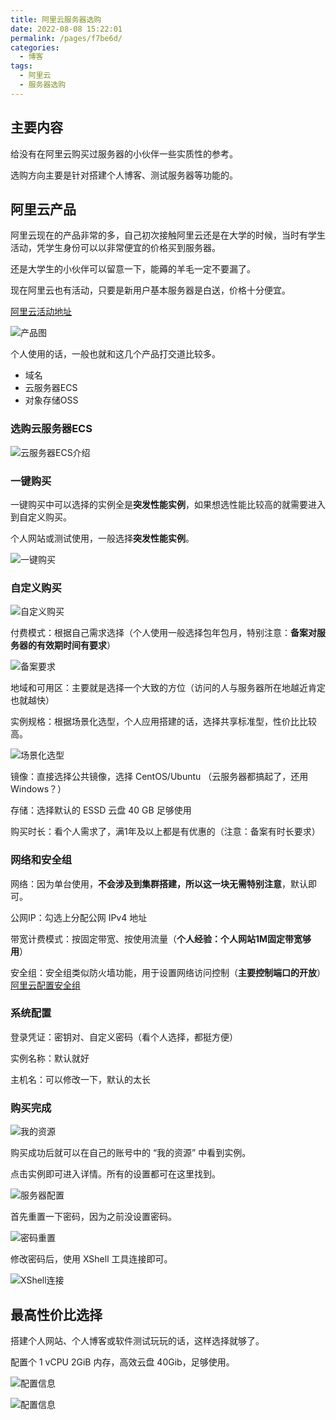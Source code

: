 ```yaml
---
title: 阿里云服务器选购
date: 2022-08-08 15:22:01
permalink: /pages/f7be6d/
categories:
  - 博客
tags:
  - 阿里云
  - 服务器选购
---
```


## 主要内容

给没有在阿里云购买过服务器的小伙伴一些实质性的参考。

选购方向主要是针对搭建个人博客、测试服务器等功能的。

<!-- more -->

## 阿里云产品

阿里云现在的产品非常的多，自己初次接触阿里云还是在大学的时候，当时有学生活动，凭学生身份可以以非常便宜的价格买到服务器。

还是大学生的小伙伴可以留意一下，能薅的羊毛一定不要漏了。

现在阿里云也有活动，只要是新用户基本服务器是白送，价格十分便宜。

[阿里云活动地址](https://www.aliyun.com/activity/ambassador/share-gift?userCode=7vm7lrah)

![产品图](https://rcbb-blog.oss-cn-guangzhou.aliyuncs.com/2021/06/image-20210601102641301-e2fdc3.png?x-oss-process=style/yuantu_shuiyin)

个人使用的话，一般也就和这几个产品打交道比较多。

* 域名
* 云服务器ECS
* 对象存储OSS

### 选购云服务器ECS

![云服务器ECS介绍](https://rcbb-blog.oss-cn-guangzhou.aliyuncs.com/2021/06/image-20210601102809615-d9c25e.png?x-oss-process=style/yuantu_shuiyin)

### 一键购买

一键购买中可以选择的实例全是**突发性能实例**，如果想选性能比较高的就需要进入到自定义购买。

个人网站或测试使用，一般选择**突发性能实例**。

![一键购买](https://rcbb-blog.oss-cn-guangzhou.aliyuncs.com/2021/06/image-20210601111238370-bd0501.png?x-oss-process=style/yuantu_shuiyin)

### 自定义购买

![自定义购买](https://rcbb-blog.oss-cn-guangzhou.aliyuncs.com/2021/06/image-20210601111138591-f026b2.png?x-oss-process=style/yuantu_shuiyin)

付费模式：根据自己需求选择（个人使用一般选择包年包月，特别注意：**备案对服务器的有效期时间有要求**）

![备案要求](https://rcbb-blog.oss-cn-guangzhou.aliyuncs.com/2021/06/image-20210601115032293-44862e.png?x-oss-process=style/yuantu_shuiyin)

地域和可用区：主要就是选择一个大致的方位（访问的人与服务器所在地越近肯定也就越快）

实例规格：根据场景化选型，个人应用搭建的话，选择共享标准型，性价比比较高。

![场景化选型](https://rcbb-blog.oss-cn-guangzhou.aliyuncs.com/2021/06/image-20210601111515108-a4de53.png?x-oss-process=style/yuantu_shuiyin)

镜像：直接选择公共镜像，选择 CentOS/Ubuntu （云服务器都搞起了，还用Windows？）

存储：选择默认的 ESSD 云盘 40 GB 足够使用

购买时长：看个人需求了，满1年及以上都是有优惠的（注意：备案有时长要求）

### 网络和安全组

网络：因为单台使用，**不会涉及到集群搭建，所以这一块无需特别注意**，默认即可。

公网IP：勾选上分配公网 IPv4 地址

带宽计费模式：按固定带宽、按使用流量（**个人经验：个人网站1M固定带宽够用**）

安全组：安全组类似防火墙功能，用于设置网络访问控制（**主要控制端口的开放**）
[阿里云配置安全组](https://rcbb.cc/pages/5a9b34/)  

### 系统配置

登录凭证：密钥对、自定义密码（看个人选择，都挺方便）

实例名称：默认就好

主机名：可以修改一下，默认的太长

### 购买完成

![我的资源](https://rcbb-blog.oss-cn-guangzhou.aliyuncs.com/2021/06/image-20210601115425932-c0ffe3.png?x-oss-process=style/yuantu_shuiyin)

购买成功后就可以在自己的账号中的 “我的资源” 中看到实例。

点击实例即可进入详情。所有的设置都可在这里找到。

![服务器配置](https://rcbb-blog.oss-cn-guangzhou.aliyuncs.com/2021/06/image-20210601115819367-6f97fc-f0b7d8.png?x-oss-process=style/yuantu_shuiyin)

首先重置一下密码，因为之前没设置密码。

![密码重置](https://rcbb-blog.oss-cn-guangzhou.aliyuncs.com/2021/06/image-20210601120034770-4a5163.png?x-oss-process=style/yuantu_shuiyin)

修改密码后，使用 XShell 工具连接即可。

![XShell连接](https://rcbb-blog.oss-cn-guangzhou.aliyuncs.com/2021/06/image-20210601133750302-86b388-ebd42b.png?x-oss-process=style/yuantu_shuiyin)

## 最高性价比选择

搭建个人网站、个人博客或软件测试玩玩的话，这样选择就够了。

配置个 1 vCPU 2GiB 内存，高效云盘 40Gib，足够使用。

![配置信息](https://rcbb-blog.oss-cn-guangzhou.aliyuncs.com/2021/06/image-20210602000803319-93af7f-981089.png?x-oss-process=style/yuantu_shuiyin)

![配置信息](https://rcbb-blog.oss-cn-guangzhou.aliyuncs.com/2021/06/image-20210602000939276-ecb072.png?x-oss-process=style/yuantu_shuiyin)

